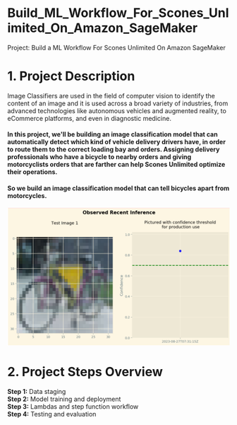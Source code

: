 # Build_ML_Workflow_For_Scones_Unlimited_On_Amazon_SageMaker
Project: Build a ML Workflow For Scones Unlimited On Amazon SageMaker

# 1. Project Description
Image Classifiers are used in the field of computer vision to identify the content of an image and it is used across a broad variety of industries, from advanced technologies like autonomous vehicles and augmented reality, to eCommerce platforms, and even in diagnostic medicine.

#### In this project, we'll be building an image classification model that can automatically detect which kind of vehicle delivery drivers have, in order to route them to the correct loading bay and orders. Assigning delivery professionals who have a bicycle to nearby orders and giving motorcyclists orders that are farther can help Scones Unlimited optimize their operations.

#### So we build an image classification model that can tell bicycles apart from motorcycles.
![ build an image classification model that can tell bicycles apart from motorcycles](model.png)

# 2. Project Steps Overview
**Step 1:** Data staging </br>
**Step 2:** Model training and deployment </br>
**Step 3:** Lambdas and step function workflow </br>
**Step 4:** Testing and evaluation </br>
